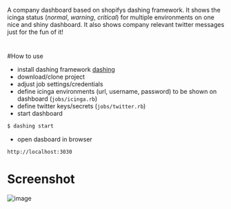 A company dashboard based on shopifys dashing framework. It shows the icinga status (*normal*, *warning*, *critical*) for multiple environments on one nice and shiny dashboard. It also shows company relevant twitter messages just for the fun of it!

#

#How to use

* install dashing framework [dashing](http://shopify.github.io/dashing/)
* download/clone project
* adjust job settings/credentials
 * define icinga environments (url, username, password) to be shown on dashboard (`jobs/icinga.rb`)
 * define twitter keys/secrets (`jobs/twitter.rb`)
* start dashboard
 
```bash
$ dashing start
```
* open dasboard in browser

```
http://localhost:3030
```

Screenshot
==========

![image](https://raw.github.com/svenmueller/dashboard/master/assets/images/dashboard.png)
